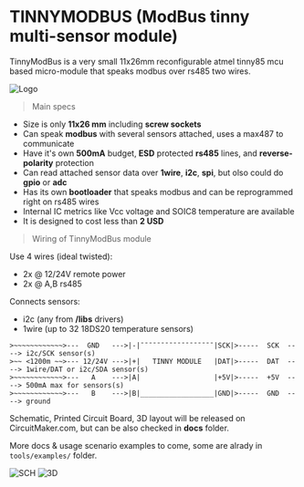 # TINNYMODBUS (ModBus tinny multi-sensor module)

TinnyModBus is a very small 11x26mm reconfigurable atmel tinny85 mcu based micro-module that speaks modbus over rs485 two wires.

![Logo](https://github.com/cbalint13/tinnymodbus/raw/master/docs/tinnymodbus-pcb.png)

> Main specs

  - Size is only **11x26 mm** including **screw sockets**
  - Can speak **modbus** with several sensors attached, uses a max487 to communicate
  - Have it's own **500mA** budget, **ESD** protected **rs485** lines, and **reverse-polarity** protection
  - Can read attached sensor data over **1wire**, **i2c**, **spi**, but olso could do **gpio** or **adc**
  - Has its own **bootloader** that speaks modbus and can be reprogrammed right on rs485 wires
  - Internal IC metrics like Vcc voltage and SOIC8 temperature are available
  - It is designed to cost less than **2 USD**

> Wiring of TinnyModBus module

Use 4 wires (ideal twisted):

  - 2x @ 12/24V remote power
  - 2x @ A,B rs485

Connects sensors:

  - i2c (any from **/libs** drivers)
  - 1wire (up to 32 18DS20 temperature sensors)


  ```
  >~~~~~~~~~~~~>---  GND   --->|-|¯¯¯¯¯¯¯¯¯¯¯¯¯¯¯¯¯¯|SCK|>-----  SCK  ----> i2c/SCK sensor(s)
  >~~ <1200m ~~>--- 12/24V --->|+|   TINNY MODULE   |DAT|>-----  DAT  ----> 1wire/DAT or i2c/SDA sensor(s)
  >~~~~~~~~~~~~>---   A    --->|A|                  |+5V|>-----  +5V  ----> 500mA max for sensors(s)
  >~~~~~~~~~~~~>---   B    --->|B|__________________|GND|>-----  GND  ----> ground
  ```

Schematic, Printed Circuit Board, 3D layout will be released on CircuitMaker.com, but can be also checked in **docs** folder.


More docs & usage scenario examples to come, some are alrady in ```tools/examples/``` folder.


![SCH](https://github.com/cbalint13/tinnymodbus/raw/master/docs/tinnymodbus-sch.png)
![3D](https://github.com/cbalint13/tinnymodbus/raw/master/docs/tinnymodbus-3d.png)

